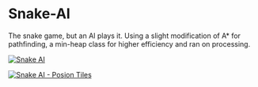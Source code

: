 # Snake-AI
The snake game, but an AI plays it. Using a slight modification of A* for pathfinding, a min-heap class for higher efficiency and ran on processing.

[![Snake AI](https://i.ytimg.com/vi/WHmGpHlfLmM/hqdefault.jpg?sqp=-oaymwEZCNACELwBSFXyq4qpAwsIARUAAIhCGAFwAQ==&rs=AOn4CLBYG_Xc-662M2_HkaZJpTYv4UxITA)](https://www.youtube.com/watch?v=WHmGpHlfLmM&ab_channel=JakeArmendariz)

[![Snake AI - Posion Tiles](https://i.ytimg.com/vi/_Wob4J6GpX8/hqdefault.jpg?sqp=-oaymwEZCNACELwBSFXyq4qpAwsIARUAAIhCGAFwAQ==&rs=AOn4CLADif6t5kXcdkJgGEv6wQH-9UlFeQ)](https://www.youtube.com/watch?v=_Wob4J6GpX8)
